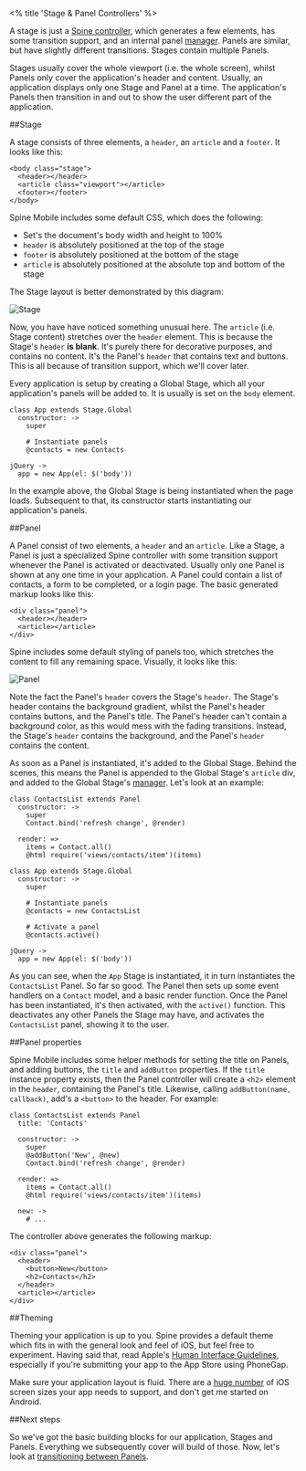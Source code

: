 <% title 'Stage & Panel Controllers' %>

A stage is just a [Spine controller](<%= docs_path("controllers") %>), which generates a few elements, has some transition support, and an internal panel [manager](<%= docs_path("manager") %>). Panels are similar, but have slightly different transitions. Stages contain multiple Panels. 

Stages usually cover the whole viewport (i.e. the whole screen), whilst Panels only cover the application's header and content. Usually, an application displays only one Stage and Panel at a time. The application's Panels then transition in and out to show the user different part of the application. 

##Stage

A stage consists of three elements, a `header`, an `article` and a `footer`. It looks like this:
    
    <body class="stage">
      <header></header>
      <article class="viewport"></article>
      <footer></footer>
    </body>
    
Spine Mobile includes some default CSS, which does the following:

* Set's the document's body width and height to 100% 
* `header` is absolutely positioned at the top of the stage
* `footer` is absolutely positioned at the bottom of the stage
* `article` is absolutely positioned at the absolute top and bottom of the stage

The Stage layout is better demonstrated by this diagram:

![Stage](https://lh3.googleusercontent.com/-R5HgKL4wur0/TnYhHvxKsZI/AAAAAAAABYE/-VErIKpG4iw/s640/Screen%252520Shot%2525202011-09-18%252520at%25252016.59.51.png)

Now, you have have noticed something unusual here. The `article` (i.e. Stage content) stretches over the `header` element. This is because the Stage's `header` **is blank**. It's purely there for decorative purposes, and contains no content. It's the Panel's `header` that contains text and buttons. This is all because of transition support, which we'll cover later.

Every application is setup by creating a Global Stage, which all your application's panels will be added to. It is usually is set on the `body` element.

    class App extends Stage.Global
      constructor: ->
        super
        
        # Instantiate panels
        @contacts = new Contacts
        
    jQuery ->
      app = new App(el: $('body'))
      
In the example above, the Global Stage is being instantiated when the page loads. Subsequent to that, its constructor starts instantiating our application's panels.

##Panel

A Panel consist of two elements, a `header` and an `article`. Like a Stage, a Panel is just a specialized Spine controller with some transition support whenever the Panel is activated or deactivated. Usually only one Panel is shown at any one time in your application. A Panel could contain a list of contacts, a form to be completed, or a login page. The basic generated markup looks like this:

    <div class="panel">
      <header></header>
      <article></article>
    </div>

Spine includes some default styling of panels too, which stretches the content to fill any remaining space. Visually, it looks like this:
    
![Panel](https://lh3.googleusercontent.com/-rXkOzzQQd2o/TnYb9GAk1cI/AAAAAAAABXo/qsXSujwc_2I/s640/Screen%252520Shot%2525202011-09-18%252520at%25252017.10.43.png)

Note the fact the Panel's `header` covers the Stage's `header`. The Stage's header contains the background gradient, whilst the Panel's header contains buttons, and the Panel's title. The Panel's header can't contain a background color, as this would mess with the fading transitions. Instead, the Stage's `header` contains the background, and the Panel's `header` contains the content.

As soon as a Panel is instantiated, it's added to the Global Stage. Behind the scenes, this means the Panel is appended to the Global Stage's `article` div, and added to the Global Stage's [manager](<%= docs_path("manager") %>). Let's look at an example:
    
    class ContactsList extends Panel
      constructor: ->
        super
        Contact.bind('refresh change', @render)

      render: =>
        items = Contact.all()
        @html require('views/contacts/item')(items)

    class App extends Stage.Global
      constructor: ->
        super

        # Instantiate panels
        @contacts = new ContactsList
        
        # Activate a panel
        @contacts.active()
        
    jQuery ->
      app = new App(el: $('body'))
      
As you can see, when the `App` Stage is instantiated, it in turn instantiates the `ContactsList` Panel. So far so good. The Panel then sets up some event handlers on a `Contact` model, and a basic render function. Once the Panel has been instantiated, it's then activated, with the `active()` function. This deactivates any other Panels the Stage may have, and activates the `ContactsList` panel, showing it to the user. 

##Panel properties
    
Spine Mobile includes some helper methods for setting the title on Panels, and adding buttons, the `title` and `addButton` properties. If the `title` instance property exists, then the Panel controller will create a `<h2>` element in the `header`, containing the Panel's title. Likewise, calling `addButton(name, callback)`, add's a `<button>` to the header. For example:

    class ContactsList extends Panel
      title: 'Contacts'
      
      constructor: ->
        super
        @addButton('New', @new)
        Contact.bind('refresh change', @render)

      render: =>
        items = Contact.all()
        @html require('views/contacts/item')(items)
        
      new: ->
        # ...
        
The controller above generates the following markup:
        
    <div class="panel">
      <header>
        <button>New</button>
        <h2>Contacts</h2>
      </header>
      <article></article>
    </div>
    
##Theming

Theming your application is up to you. Spine provides a default theme which fits in with the general look and feel of iOS, but feel free to experiment. Having said that, read Apple's [Human Interface Guidelines](http://developer.apple.com/library/mac/#documentation/UserExperience/Conceptual/AppleHIGuidelines/Intro/Intro.html), especially if you're submitting your app to the App Store using PhoneGap. 

Make sure your application layout is fluid. There are a [huge number](https://gist.github.com/1232164) of iOS screen sizes your app needs to support, and don't get me started on Android. 
    
##Next steps

So we've got the basic building blocks for our application, Stages and Panels. Everything we subsequently cover will build of those. Now, let's look at [transitioning between Panels](<%= mobile_path("transitions") %>).

